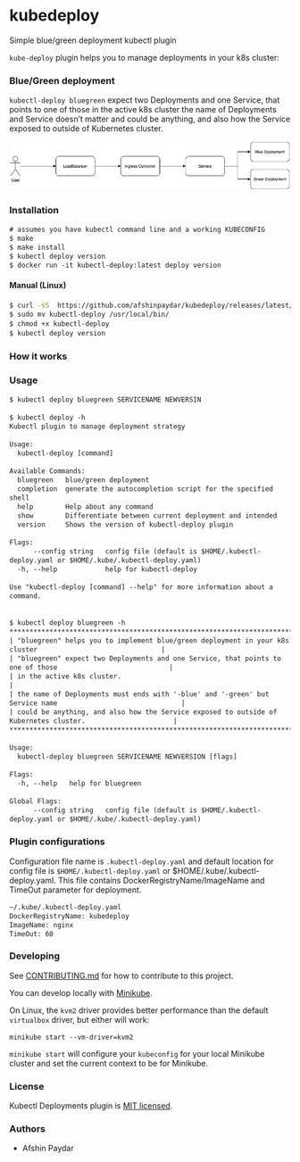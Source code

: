# kubedeploy
Simple blue/green deployment kubectl plugin

`kube-deploy` plugin helps you to manage deployments in your k8s cluster:

### Blue/Green deployment
`kubectl-deploy bluegreen` expect two Deployments and one Service, that points to one of those in the active k8s cluster
the name of Deployments and Service doesn’t matter and could be anything,
and also how the Service exposed to outside of Kubernetes cluster.

![Blue/Green](img/blue-green.png?raw=true "Blue/Green Deployment")

### Installation
```
# assumes you have kubectl command line and a working KUBECONFIG
$ make
$ make install
$ kubectl deploy version
$ docker run -it kubectl-deploy:latest deploy version
```
#### Manual (Linux)
```sh
$ curl -sS  https://github.com/afshinpaydar/kubedeploy/releases/latest/kubectl-deploy-x86-64-linux -o kubectl-deploy
$ sudo mv kubectl-deploy /usr/local/bin/
$ chmod +x kubectl-deploy
$ kubectl deploy version
```

### How it works


### Usage

```
$ kubectl deploy bluegreen SERVICENAME NEWVERSIN

$ kubectl deploy -h
Kubectl plugin to manage deployment strategy

Usage:
  kubectl-deploy [command]

Available Commands:
  bluegreen   blue/green deployment
  completion  generate the autocompletion script for the specified shell
  help        Help about any command
  show        Differentiate between current deployment and intended
  version     Shows the version of kubectl-deploy plugin

Flags:
      --config string   config file (default is $HOME/.kubectl-deploy.yaml or $HOME/.kube/.kubectl-deploy.yaml)
  -h, --help            help for kubectl-deploy

Use "kubectl-deploy [command] --help" for more information about a command.


$ kubectl deploy bluegreen -h
**************************************************************************************************************
| "bluegreen" helps you to implement blue/green deployment in your k8s cluster                               |
| "bluegreen" expect two Deployments and one Service, that points to one of those                            |
| in the active k8s cluster.                                                                                 |
| the name of Deployments must ends with '-blue' and '-green' but Service name                               |
| could be anything, and also how the Service exposed to outside of Kubernetes cluster.                      |
**************************************************************************************************************

Usage:
  kubectl-deploy bluegreen SERVICENAME NEWVERSION [flags]

Flags:
  -h, --help   help for bluegreen

Global Flags:
      --config string   config file (default is $HOME/.kubectl-deploy.yaml or $HOME/.kube/.kubectl-deploy.yaml)
```

### Plugin configurations

Configuration file name is `.kubectl-deploy.yaml` and default location for config file is `$HOME/.kubectl-deploy.yaml` or
$HOME/.kube/.kubectl-deploy.yaml. This file contains DockerRegistryName/ImageName and TimeOut parameter for deployment.
```
~/.kube/.kubectl-deploy.yaml
DockerRegistryName: kubedeploy
ImageName: nginx
TimeOut: 60

```

### Developing

See [CONTRIBUTING.md](CONTRIBUTING.md) for how to contribute to this project.

You can develop locally with
[Minikube](https://kubernetes.io/docs/setup/minikube/).

On Linux, the `kvm2` driver provides better performance than the default
`virtualbox` driver, but either will work:

```
minikube start --vm-driver=kvm2
```

`minikube start` will configure your `kubeconfig` for your local Minikube
cluster and set the current context to be for Minikube.

### License

Kubectl Deployments plugin is [MIT licensed](LICENSE).

### Authors

* Afshin Paydar
